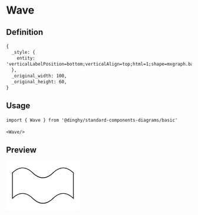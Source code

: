 # Wave

## Definition

```
{
  _style: { 
    entity: 'verticalLabelPosition=bottom;verticalAlign=top;html=1;shape=mxgraph.basic.wave2;dy=0.3;',
  },
  _original_width: 100,
  _original_height: 60,
}
```

## Usage

```
import { Wave } from '@dinghy/standard-components-diagrams/basic'

<Wave/>
```

## Preview

<img src="./wave.png" width="200"/>
